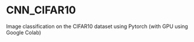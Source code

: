 # CNN_CIFAR10
Image classification on the CIFAR10 dataset using Pytorch (with GPU using Google Colab)

